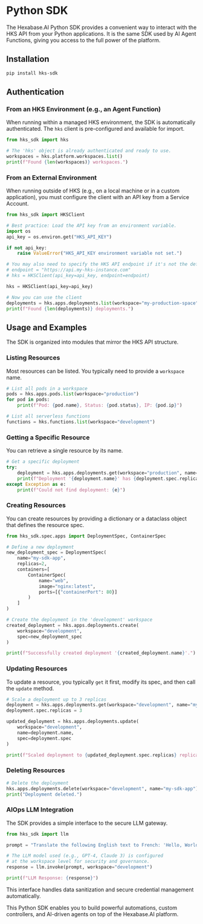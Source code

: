 # Python SDK

The Hexabase.AI Python SDK provides a convenient way to interact with the HKS API from your Python applications. It is the same SDK used by AI Agent Functions, giving you access to the full power of the platform.

## Installation

```bash
pip install hks-sdk
```

## Authentication

### From an HKS Environment (e.g., an Agent Function)

When running within a managed HKS environment, the SDK is automatically authenticated. The `hks` client is pre-configured and available for import.

```python
from hks_sdk import hks

# The 'hks' object is already authenticated and ready to use.
workspaces = hks.platform.workspaces.list()
print(f"Found {len(workspaces)} workspaces.")
```

### From an External Environment

When running outside of HKS (e.g., on a local machine or in a custom application), you must configure the client with an API key from a Service Account.

```python
from hks_sdk import HKSClient

# Best practice: Load the API key from an environment variable.
import os
api_key = os.environ.get("HKS_API_KEY")

if not api_key:
    raise ValueError("HKS_API_KEY environment variable not set.")

# You may also need to specify the HKS API endpoint if it's not the default.
# endpoint = "https://api.my-hks-instance.com"
# hks = HKSClient(api_key=api_key, endpoint=endpoint)

hks = HKSClient(api_key=api_key)

# Now you can use the client
deployments = hks.apps.deployments.list(workspace="my-production-space")
print(f"Found {len(deployments)} deployments.")
```

## Usage and Examples

The SDK is organized into modules that mirror the HKS API structure.

### Listing Resources

Most resources can be listed. You typically need to provide a `workspace` name.

```python
# List all pods in a workspace
pods = hks.apps.pods.list(workspace="production")
for pod in pods:
    print(f"Pod: {pod.name}, Status: {pod.status}, IP: {pod.ip}")

# List all serverless functions
functions = hks.functions.list(workspace="development")
```

### Getting a Specific Resource

You can retrieve a single resource by its name.

```python
# Get a specific deployment
try:
    deployment = hks.apps.deployments.get(workspace="production", name="my-frontend-app")
    print(f"Deployment '{deployment.name}' has {deployment.spec.replicas} replicas.")
except Exception as e:
    print(f"Could not find deployment: {e}")
```

### Creating Resources

You can create resources by providing a dictionary or a dataclass object that defines the resource spec.

```python
from hks_sdk.spec.apps import DeploymentSpec, ContainerSpec

# Define a new deployment
new_deployment_spec = DeploymentSpec(
    name="my-sdk-app",
    replicas=2,
    containers=[
        ContainerSpec(
            name="web",
            image="nginx:latest",
            ports=[{"containerPort": 80}]
        )
    ]
)

# Create the deployment in the 'development' workspace
created_deployment = hks.apps.deployments.create(
    workspace="development",
    spec=new_deployment_spec
)

print(f"Successfully created deployment '{created_deployment.name}'.")
```

### Updating Resources

To update a resource, you typically `get` it first, modify its spec, and then call the `update` method.

```python
# Scale a deployment up to 3 replicas
deployment = hks.apps.deployments.get(workspace="development", name="my-sdk-app")
deployment.spec.replicas = 3

updated_deployment = hks.apps.deployments.update(
    workspace="development",
    name=deployment.name,
    spec=deployment.spec
)

print(f"Scaled deployment to {updated_deployment.spec.replicas} replicas.")
```

### Deleting Resources

```python
# Delete the deployment
hks.apps.deployments.delete(workspace="development", name="my-sdk-app")
print("Deployment deleted.")
```

### AIOps LLM Integration

The SDK provides a simple interface to the secure LLM gateway.

```python
from hks_sdk import llm

prompt = "Translate the following English text to French: 'Hello, World!'"

# The LLM model used (e.g., GPT-4, Claude 3) is configured
# at the workspace level for security and governance.
response = llm.invoke(prompt, workspace="development")

print(f"LLM Response: {response}")
```

This interface handles data sanitization and secure credential management automatically.

This Python SDK enables you to build powerful automations, custom controllers, and AI-driven agents on top of the Hexabase.AI platform.
